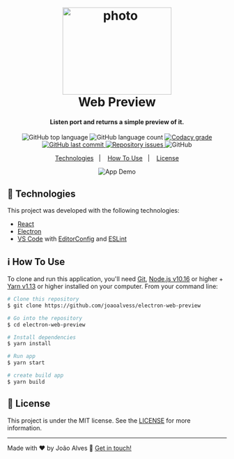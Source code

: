 <h1 align="center">
    <img alt="photo" src="https://upload.wikimedia.org/wikipedia/commons/thumb/a/a7/React-icon.svg/1200px-React-icon.svg.png" width="250" height="200" />
    <br>
    Web Preview
</h1>
<h4 align="center">
    Listen port and returns a simple preview of it.
</h4>
<p align="center">
  <img alt="GitHub top language" src="https://img.shields.io/github/languages/top/joaoalvess/electron-web-preview.svg">

  <img alt="GitHub language count" src="https://img.shields.io/github/languages/count/joaoalvess/electron-web-preview.svg">

  <a href="https://www.codacy.com/app/joaoalvess/electron-web-preview?utm_source=github.com&amp;utm_medium=referral&amp;utm_content=joaoalvess/electron-web-preview&amp;utm_campaign=Badge_Grade">
    <img alt="Codacy grade" src="https://img.shields.io/codacy/grade/04db4b43120b4d05b9b39c9d2da97300.svg">
  </a>

  <a href="https://github.com/joaoalvess/electron-web-preview/commits/master">
    <img alt="GitHub last commit" src="https://img.shields.io/github/last-commit/joaoalvess/electron-web-preview.svg">
  </a>

  <a href="https://github.com/joaoalvess/kitketphotos/issues">
    <img alt="Repository issues" src="https://img.shields.io/github/issues/joaoalvess/electron-web-preview.svg">
  </a>

  <img alt="GitHub" src="https://img.shields.io/github/license/joaoalvess/electron-web-preview.svg">
</p>

<p align="center">
  <a href="#rocket-technologies">Technologies</a>&nbsp;&nbsp;&nbsp;|&nbsp;&nbsp;&nbsp;
  <a href="#information_source-how-to-use">How To Use</a>&nbsp;&nbsp;&nbsp;|&nbsp;&nbsp;&nbsp;
  <a href="#memo-license">License</a>
</p>

<p align="center">
  <img alt="App Demo" src="https://media.giphy.com/media/lSPLCEbEG5aUB7Lfjr/giphy.gif">
</p>

## :rocket: Technologies

This project was developed with the following technologies:

-  [React](https://pt-br.reactjs.org)
-  [Electron](https://www.electronjs.org)
-  [VS Code][vc] with [EditorConfig][vceditconfig] and [ESLint][vceslint]

## :information_source: How To Use

To clone and run this application, you'll need [Git](https://git-scm.com), [Node.js v10.16][nodejs] or higher + [Yarn v1.13][yarn] or higher installed on your computer. From your command line:

```bash
# Clone this repository
$ git clone https://github.com/joaoalvess/electron-web-preview

# Go into the repository
$ cd electron-web-preview

# Install dependencies
$ yarn install

# Run app
$ yarn start

# create build app
$ yarn build
```

## :memo: License
This project is under the MIT license. See the [LICENSE](https://github.com/joaoalvess/kitketphotos/blob/master/LICENSE) for more information.

---

Made with ♥ by João Alves :wave: [Get in touch!](https://www.linkedin.com/in/elcoss/)

[nodejs]: https://nodejs.org/
[yarn]: https://yarnpkg.com/
[vc]: https://code.visualstudio.com/
[vceditconfig]: https://marketplace.visualstudio.com/items?itemName=EditorConfig.EditorConfig
[vceslint]: https://marketplace.visualstudio.com/items?itemName=dbaeumer.vscode-eslint
